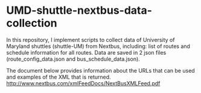 # UMD-shuttle-nextbus-data-collection

In this repository, I implement scripts to collect data of University of Maryland shuttles (shuttle-UM) from Nextbus, including: list of routes and schedule information for all routes. Data are saved in 2 json files (route_config_data.json and bus_schedule_data.json). 

The document below provides information about the URLs that can be used and examples of the XML that is returned. 
http://www.nextbus.com/xmlFeedDocs/NextBusXMLFeed.pdf
